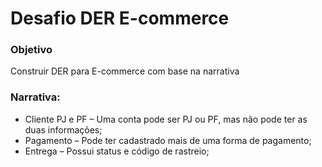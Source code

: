 # Desafio DER E-commerce
### Objetivo

Construir DER para E-commerce com base na narrativa 

### **Narrativa:**

- Cliente PJ e PF – Uma conta pode ser PJ ou PF, mas não pode ter as duas informações;
- Pagamento – Pode ter cadastrado mais de uma forma de pagamento;
- Entrega – Possui status e código de rastreio;
